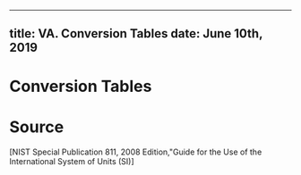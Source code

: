 -----
title: VA. Conversion Tables
date:  June 10th, 2019
-----

# Conversion Tables


# Source
[NIST Special Publication 811, 2008 Edition,"Guide for the Use of the International System of Units (SI)]




